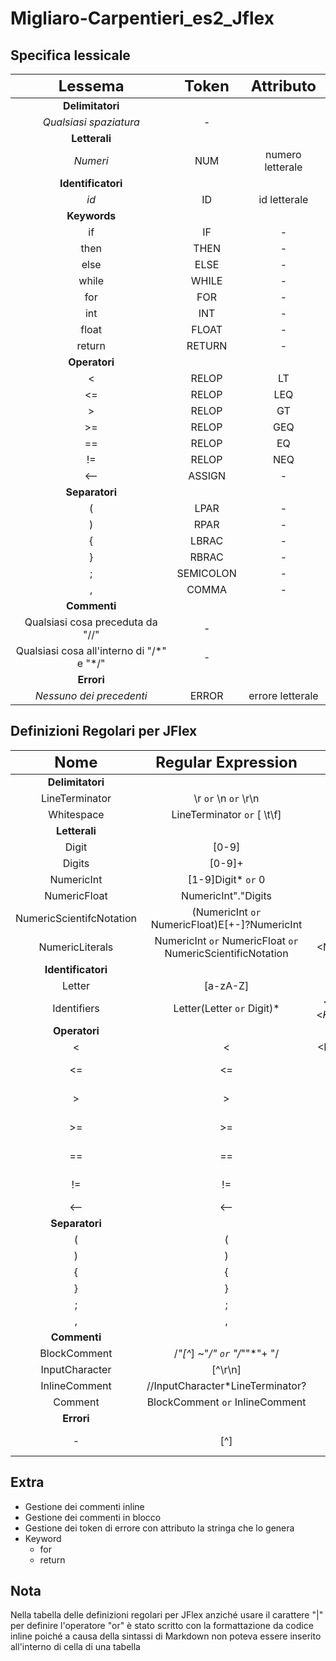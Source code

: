 # Migliaro-Carpentieri_es2_Jflex

## Specifica lessicale
|        <font size=5> Lessema </font>        	| <font size=5> Token </font> 	| <font size=5> Attributo </font> 	|
|:-------------------------------------------:	|:---------------------------:	|:-------------------------------:	|
|               **Delimitatori**              	|                             	|                                 	|
|            _Qualsiasi spaziatura_             |              -              	|                                 	|
|                **Letterali**                	|                             	|                                 	|
|                   _Numeri_                  	|             NUM             	|         numero letterale        	|
|              **Identificatori**             	|                             	|                                 	|
|                     _id_                    	|              ID             	|           id letterale          	|
|                 **Keywords**                	|                             	|                                 	|
|                      if                     	|              IF             	|                -                	|
|                     then                    	|             THEN            	|                -                	|
|                     else                    	|             ELSE            	|                -                	|
|                    while                    	|            WHILE            	|                -                	|
|                     for                     	|             FOR             	|                -                	|
|                     int                     	|             INT             	|                -                	|
|                    float                    	|            FLOAT            	|                -                	|
|                    return                   	|            RETURN           	|                -                	|
|                **Operatori**                	|                             	|                                 	|
|                      <                      	|            RELOP            	|                LT               	|
|                      <=                     	|            RELOP            	|               LEQ               	|
|                      >                      	|            RELOP            	|                GT               	|
|                      >=                     	|            RELOP            	|               GEQ               	|
|                      ==                     	|            RELOP            	|                EQ               	|
|                      !=                     	|            RELOP            	|               NEQ               	|
|                     <--                     	|            ASSIGN           	|                -                	|
|                **Separatori**               	|                             	|                                 	|
|                      (                      	|             LPAR            	|                -                	|
|                      )                      	|             RPAR            	|                -                	|
|                      {                      	|            LBRAC            	|                -                	|
|                      }                      	|            RBRAC            	|                -                	|
|                      ;                      	|          SEMICOLON          	|                -                	|
|                      ,                      	|            COMMA            	|                -                	|
|                 **Commenti**                	|                             	|                                 	|
|       Qualsiasi cosa preceduta da "//"      	|              -              	|                                 	|
| Qualsiasi cosa all'interno di "/\*" e "\*/" 	| -                           	|                                 	|
|                  **Errori**                 	|                             	|                                 	|
|           _Nessuno dei precedenti_          	|            ERROR            	|         errore letterale        	|

## Definizioni Regolari per JFlex
| <font size=5> Nome </font> 	|           <font size=5> Regular Expression </font>          	| <font size=5> Token </font> 	|
|:--------------------------:	|:-----------------------------------------------------------:	|:---------------------------:	|
|      **Delimitatori**      	|                                                             	|                             	|
|       LineTerminator       	|                     \r `or` \n `or` \r\n                    	|              -              	|
|         Whitespace         	|                 LineTerminator `or` [ \t\f]                 	|              -              	|
|        **Letterali**       	|                                                             	|                             	|
|            Digit           	|                            [0-9]                            	|              -              	|
|           Digits           	|                            [0-9]+                           	|              -              	|
|         NumericInt         	|                      [1-9]Digit* `or` 0                     	|              -              	|
|        NumericFloat        	|                     NumericInt"."Digits                     	|              -              	|
|  NumericScientifcNotation  	|        (NumericInt `or` NumericFloat)E[+-]?NumericInt       	|              -              	|
|       NumericLiterals      	| NumericInt `or` NumericFloat `or` NumericScientificNotation 	|         <NUM, _num_>        	|
|     **Identificatori**     	|                                                             	|                             	|
|           Letter           	|                           [a-zA-Z]                          	|              -              	|
|         Identifiers        	|                  Letter(Letter `or` Digit)*                 	| <ID, _id_> `or` <_KEYWORD_> 	|
|        **Operatori**       	|                                                             	|                             	|
|              <             	|                              <                              	|         <RELOP, LT>         	|
|             <=             	|                              <=                             	|         <RELOP, LEQ>        	|
|              >             	|                              >                              	|         <RELOP, GT>         	|
|             >=             	|                              >=                             	|         <RELOP, GEQ>        	|
|             ==             	|                              ==                             	|         <RELOP, EQ>         	|
|             !=             	|                              !=                             	|         <RELOP, NEQ>        	|
|             <--            	|                             <--                             	|           <ASSIGN>          	|
|       **Separatori**       	|                                                             	|                             	|
|              (             	|                              (                              	|            <LPAR>           	|
|              )             	|                              )                              	|            <RPAR>           	|
|              {             	|                              {                              	|           <LBRAC>           	|
|              }             	|                              }                              	|           <RBRAC>           	|
|              ;             	|                              ;                              	|         <SEMICOLON>         	|
|              ,             	|                              ,                              	|           <COMMA>           	|
|        **Commenti**        	|                                                             	|                             	|
|        BlockComment        	|                /*"[^*] ~"*/" `or` "/*""*"+ "/               	|              -              	|
|       InputCharacter       	|                           [^\r\n]                           	|              -              	|
|        InlineComment       	|               //InputCharacter*LineTerminator?              	|              -              	|
|           Comment          	|               BlockComment `or` InlineComment               	|              -              	|
|         **Errori**         	|                                                             	|                             	|
|              -             	|                             [^]                             	|       <ERROR, _error_>      	|
## Extra 
- Gestione dei commenti inline
- Gestione dei commenti in blocco
- Gestione dei token di errore con attributo la stringa che lo genera
- Keyword
    - for
    - return

## Nota
Nella tabella delle definizioni regolari per JFlex anziché usare il carattere "|"
per definire l'operatore "or" è stato scritto con la formattazione da codice inline
poiché a causa della sintassi di Markdown non poteva essere inserito all'interno di 
cella di una tabella